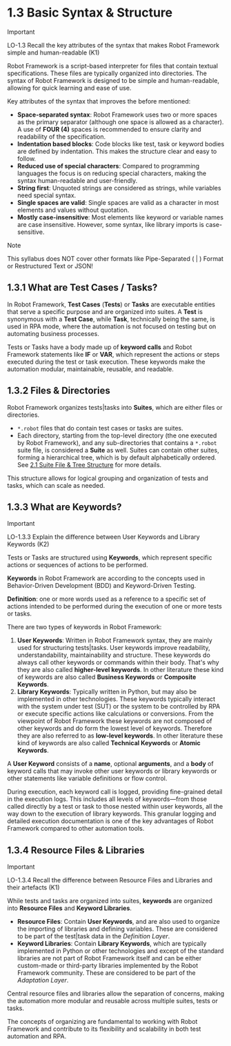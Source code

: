 
# 1.3 Basic Syntax & Structure

> [!IMPORTANT]
> LO-1.3 Recall the key attributes of the syntax that makes Robot Framework simple and human-readable (K1)


Robot Framework is a script-based interpreter for files that contain textual specifications.
These files are typically organized into directories.
The syntax of Robot Framework is designed to be simple and human-readable, allowing for quick learning and ease of use.

Key attributes of the syntax that improves the before mentioned:

- **Space-separated syntax**: Robot Framework uses two or more spaces as the primary separator (although one space is allowed as a character).
  A use of **FOUR (4)** spaces is recommended to ensure clarity and readability of the specification.
- **Indentation based blocks**: Code blocks like test, task or keyword bodies are defined by indentation.
  This makes the structure clear and easy to follow.
- **Reduced use of special characters**: Compared to programming languages the focus is on reducing special characters, making the syntax human-readable and user-friendly.
- **String first**: Unquoted strings are considered as strings, while variables need special syntax.
- **Single spaces are valid**: Single spaces are valid as a character in most elements and values without quotation.
- **Mostly case-insensitive**: Most elements like keyword or variable names are case insensitive.
However, some syntax, like library imports is case-sensitive.

> [!NOTE]
> This syllabus does NOT cover other formats like Pipe-Separated ( | ) Format or Restructured Text or JSON!



## 1.3.1 What are Test Cases / Tasks?

In Robot Framework, **Test Cases** (**Tests**) or **Tasks** are executable entities that serve a specific purpose and are organized into suites.
A **Test** is synonymous with a **Test Case**, while **Task**, technically being the same, is used in RPA mode, where the automation is not focused on testing but on automating business processes.

Tests or Tasks have a body made up of **keyword calls** and Robot Framework statements like **IF** or **VAR**, which represent the actions or steps executed during the test or task execution.
These keywords make the automation modular, maintainable, reusable, and readable.



## 1.3.2 Files & Directories

Robot Framework organizes tests|tasks into **Suites**, which are either files or directories.

- `*.robot` files that do contain test cases or tasks are suites.
- Each directory, starting from the top-level directory (the one executed by Robot Framework), and any sub-directories that contains a `*.robot` suite file, is considered a **Suite** as well.
Suites can contain other suites, forming a hierarchical tree, which is by default alphabetically ordered.
See [2.1 Suite File & Tree Structure](../chapter-02/Chapter_2_Getting_Started.md#21-suite-file--tree-structure) for more details.

This structure allows for logical grouping and organization of tests and tasks, which can scale as needed.



## 1.3.3 What are Keywords?

> [!IMPORTANT]
> LO-1.3.3 Explain the difference between User Keywords and Library Keywords (K2)

Tests or Tasks are structured using **Keywords**, which represent specific actions or sequences of actions to be performed.

**Keywords** in Robot Framework are according to the concepts used in Behavior-Driven Development (BDD) and Keyword-Driven Testing.

**Definition**: one or more words used as a reference to a specific set of actions intended to be performed during the execution of one or more tests or tasks.

There are two types of keywords in Robot Framework:

1. **User Keywords**: Written in Robot Framework syntax, they are mainly used for structuring tests|tasks. User keywords improve readability, understandability, maintainability and structure. These keywords do always call other keywords or commands within their body. That's why they are also called **higher-level keywords**. In other literature these kind of keywords are also called **Business Keywords** or **Composite Keywords**.
2. **Library Keywords**: Typically written in Python, but may also be implemented in other technologies. These keywords typically interact with the system under test (SUT) or the system to be controlled by RPA or execute specific actions like calculations or conversions. From the viewpoint of Robot Framework these keywords are not composed of other keywords and do form the lowest level of keywords. Therefore they are also referred to as **low-level keywords**. In other literature these kind of keywords are also called **Technical Keywords** or **Atomic Keywords**.

A **User Keyword** consists of a **name**, optional **arguments**, and a **body** of keyword calls that may invoke other user keywords or library keywords or other statements like variable definitions or flow control.

During execution, each keyword call is logged, providing fine-grained detail in the execution logs.
This includes all levels of keywords—from those called directly by a test or task to those nested within user keywords, all the way down to the execution of library keywords.
This granular logging and detailed execution documentation is one of the key advantages of Robot Framework compared to other automation tools.



## 1.3.4 Resource Files & Libraries

> [!IMPORTANT]
> LO-1.3.4 Recall the difference between Resource Files and Libraries and their artefacts (K1)

While tests and tasks are organized into suites, **keywords** are organized into **Resource Files** and **Keyword Libraries**.

- **Resource Files**: Contain **User Keywords**, and are also used to organize the importing of libraries and defining variables. These are considered to be part of the test|task data in the *Definition Layer*.
- **Keyword Libraries**: Contain **Library Keywords**, which are typically implemented in Python or other technologies and except of the standard libraries are not part of Robot Framework itself and can be either custom-made or third-party libraries implemented by the Robot Framework community. These are considered to be part of the *Adaptation Layer*.

Central resource files and libraries allow the separation of concerns, making the automation more modular and reusable across multiple suites, tests or tasks.

The concepts of organizing are fundamental to working with Robot Framework and contribute to its flexibility and scalability in both test automation and RPA.





